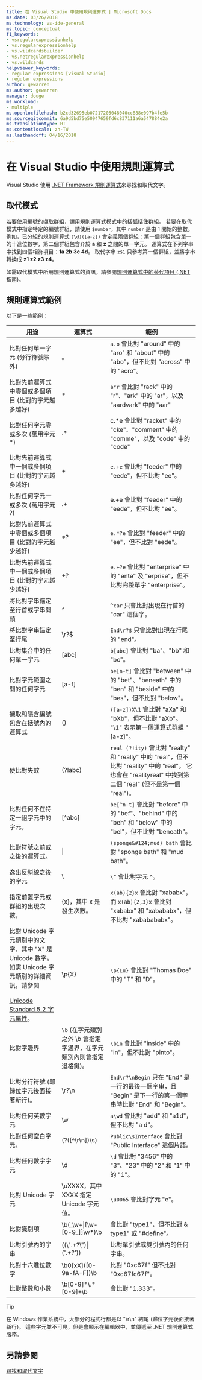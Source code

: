 ```yaml
---
title: 在 Visual Studio 中使用規則運算式 | Microsoft Docs
ms.date: 03/26/2018
ms.technology: vs-ide-general
ms.topic: conceptual
f1_keywords:
- vsregularexpressionhelp
- vs.regularexpressionhelp
- vs.wildcardsbuilder
- vs.netregularexpressionhelp
- vs.wildcards
helpviewer_keywords:
- regular expressions [Visual Studio]
- regular expressions
author: gewarren
ms.author: gewarren
manager: douge
ms.workload:
- multiple
ms.openlocfilehash: b2cd32695eb07217205048040cc888e097b4fe5b
ms.sourcegitcommit: 6a9d5bd75e50947659fd6c837111a6a547884e2a
ms.translationtype: HT
ms.contentlocale: zh-TW
ms.lasthandoff: 04/16/2018
---
```

# <a name="using-regular-expressions-in-visual-studio"></a>在 Visual Studio 中使用規則運算式

Visual Studio 使用 [.NET Framework 規則運算式](/dotnet/standard/base-types/regular-expressions)來尋找和取代文字。

## <a name="replacement-patterns"></a>取代模式

若要使用編號的擷取群組，請用規則運算式模式中的括弧括住群組。 若要在取代模式中指定特定的編號群組，請使用 `$number`，其中 `number` 是由 1 開始的整數。 例如，已分組的規則運算式 `(\d)([a-z])` 會定義兩個群組：第一個群組包含單一的十進位數字，第二個群組包含介於 **a** 和 **z** 之間的單一字元。 運算式在下列字串中找到四個相符項目：**1a 2b 3c 4d**。 取代字串 `z$1` 只參考第一個群組，並將字串轉換成 **z1 z2 z3 z4**。

如需取代模式中所用規則運算式的資訊，請參閱[規則運算式中的替代項目 (.NET 指南)](/dotnet/standard/base-types/substitutions-in-regular-expressions)。

## <a name="regular-expression-examples"></a>規則運算式範例

以下是一些範例：

|用途|運算式|範例|
|-------------|----------------|-------------|
|比對任何單一字元 (分行符號除外)|。|`a.o` 會比對 "around" 中的 "aro" 和 "about" 中的 "abo"，但不比對 "across" 中的 "acro"。|
|比對先前運算式中零個或多個項目 (比對的字元越多越好)|*|`a*r` 會比對 "rack" 中的 "r"、"ark" 中的 "ar"，以及 "aardvark" 中的 "aar"|
|比對任何字元零或多次 (萬用字元 *)|.*|c.*e 會比對 "racket" 中的 "cke"、"comment" 中的 "comme"，以及 "code" 中的 "code"|
|比對先前運算式中一個或多個項目 (比對的字元越多越好)|+|`e.+e` 會比對 "feeder" 中的 "eede"，但不比對 "ee"。|
|比對任何字元一或多次 (萬用字元 ?)|.+|e.+e 會比對 "feeder" 中的 "eede"，但不比對 "ee"。|
|比對先前運算式中零個或多個項目 (比對的字元越少越好)|*?|`e.*?e` 會比對 "feeder" 中的 "ee"，但不比對 "eede"。|
|比對先前運算式中一個或多個項目 (比對的字元越少越好)|+?|`e.+?e` 會比對 "enterprise" 中的 "ente" 及 "erprise"，但不比對完整單字 "enterprise"。|
|將比對字串錨定至行首或字串開頭|^|`^car` 只會比對出現在行首的 "car" 這個字。|
|將比對字串錨定至行尾|\r?$|`End\r?$` 只會比對出現在行尾的 "end"。|
|比對集合中的任何單一字元|[abc]|`b[abc]` 會比對 "ba"、"bb" 和 "bc"。|
|比對字元範圍之間的任何字元|[a-f]|`be[n-t]` 會比對 "between" 中的 "bet"、"beneath" 中的 "ben" 和 "beside" 中的 "bes"，但不比對 "below"。|
|擷取和隱含編號包含在括號內的運算式|()|`([a-z])X\1` 會比對 "aXa" 和 "bXb"，但不比對 "aXb"。 "\1" 表示第一個運算式群組 "[a-z]"。|
|使比對失效|(?!abc)|`real (?!ity)` 會比對 "realty" 和 "really" 中的 "real"，但不比對 "reality" 中的 "real"。 它也會在 "realityreal" 中找到第二個 "real" (但不是第一個 "real")。|
|比對任何不在特定一組字元中的字元。|[^abc]|`be[^n-t]` 會比對 "before" 中的 "bef"、"behind" 中的 "beh" 和 "below" 中的 "bel"，但不比對 "beneath"。|
|比對符號之前或之後的運算式。|&#124;|`(sponge&#124;mud) bath` 會比對 "sponge bath" 和 "mud bath"。|
|逸出反斜線之後的字元| \\ |`\^` 會比對字元 ^。|
|指定前置字元或群組的出現次數。|{x}，其中 x 是發生次數。|`x(ab){2}x` 會比對 "xababx"，而 `x(ab){2,3}x` 會比對 "xababx" 和 "xabababx"，但不比對 "xababababx"。|
|比對 Unicode 字元類別中的文字，其中 "X" 是 Unicode 數字。 如需 Unicode 字元類別的詳細資訊，請參閱 <br /><br /> [Unicode Standard 5.2 字元屬性](http://www.unicode.org/versions/Unicode5.2.0/ch04.pdf)。|\p{X}|`\p{Lu}` 會比對 "Thomas Doe" 中的 "T" 和 "D"。|
|比對字邊界|`\b` (在字元類別之外 \b 會指定字邊界，在字元類別內則會指定退格鍵)。|`\bin` 會比對 "inside" 中的 "in"，但不比對 "pinto"。|
|比對分行符號 (即歸位字元後面接著新行)。|\r?\n|`End\r?\nBegin` 只在 "End" 是一行的最後一個字串，且 "Begin" 是下一行的第一個字串時比對 "End" 和 "Begin"。|
|比對任何英數字元|\w|`a\wd` 會比對 "add" 和 "a1d"，但不比對 "a d"。|
|比對任何空白字元。|(?([^\r\n])\s)|`Public\sInterface` 會比對 "Public Interface" 這個片語。|
|比對任何數字字元|\d|`\d` 會比對 "3456" 中的 "3"、"23" 中的 "2" 和 "1" 中的 "1"。|
|比對 Unicode 字元|\uXXXX，其中 XXXX 指定 Unicode 字元值。|`\u0065` 會比對字元 "e"。|
|比對識別項|\b(_\w+&#124;[\w-[0-9\_]]\w*)\b|會比對 "type1"，但不比對 & type1" 或 "#define"。|
|比對引號內的字串|((\\".+?\\")&#124;('.+?'))|比對單引號或雙引號內的任何字串。|
|比對十六進位數字|\b0[xX]([0-9a-fA-F]\)\b|比對 "0xc67f" 但不比對 "0xc67fc67f"。|
|比對整數和小數|\b[0-9]*\\.\*[0-9]+\b|會比對 "1.333"。|

> [!TIP]
> 在 Windows 作業系統中，大部分的程式行都是以 "\r\n" 結尾 (歸位字元後面接著新行)。 這些字元並不可見，但是會顯示在編輯器中，並傳遞至 .NET 規則運算式服務。

## <a name="see-also"></a>另請參閱

[尋找和取代文字](../ide/finding-and-replacing-text.md)